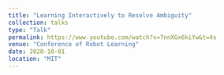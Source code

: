 ```yaml
---
title: "Learning Interactively to Resolve Ambiguity"
collection: talks
type: "Talk"
permalink: https://www.youtube.com/watch?v=7nnXGx6kiYw&t=4s
venue: "Conference of Robot Learning"
date: 2020-10-01
location: "MIT"
---
```

